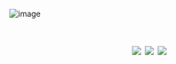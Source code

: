 ![image](https://bot-assets-5x7.pages.dev/img/soaringbanner.png)
<h1 align="center">
    <p align="center">
        <img src="https://img.shields.io/static/v1?label=status&message=Development&color=yellow">
        <img src="https://img.shields.io/badge/Version-v0.1-red.svg">
     <img src="https://img.shields.io/badge/nextcord-py-blue.svg">
     </p>
</h1>
